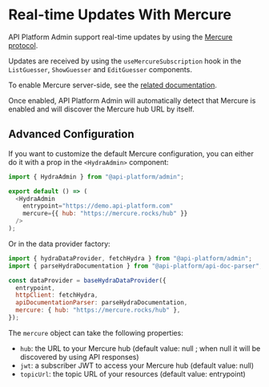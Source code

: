 # Real-time Updates With Mercure

API Platform Admin support real-time updates by using the [Mercure protocol](https://mercure.rocks).

Updates are received by using the `useMercureSubscription` hook in the `ListGuesser`, `ShowGuesser` and `EditGuesser` components.

To enable Mercure server-side, see the [related documentation](../core/mercure.md).

Once enabled, API Platform Admin will automatically detect that Mercure is enabled and will discover the Mercure hub URL by itself.

## Advanced Configuration

If you want to customize the default Mercure configuration, you can either do it with a prop in the `<HydraAdmin>` component:

```javascript
import { HydraAdmin } from "@api-platform/admin";

export default () => (
  <HydraAdmin
    entrypoint="https://demo.api-platform.com"
    mercure={{ hub: "https://mercure.rocks/hub" }}
  />
);
```

Or in the data provider factory:

```javascript
import { hydraDataProvider, fetchHydra } from "@api-platform/admin";
import { parseHydraDocumentation } from "@api-platform/api-doc-parser";

const dataProvider = baseHydraDataProvider({
  entrypoint,
  httpClient: fetchHydra,
  apiDocumentationParser: parseHydraDocumentation,
  mercure: { hub: "https://mercure.rocks/hub" },
});
```

The `mercure` object can take the following properties:
- `hub`: the URL to your Mercure hub (default value: null ; when null it will be discovered by using API responses)
- `jwt`: a subscriber JWT to access your Mercure hub (default value: null)
- `topicUrl`: the topic URL of your resources (default value: entrypoint)
